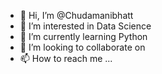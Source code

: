 - 👋 Hi, I’m @Chudamanibhatt
- 👀 I’m interested in Data Science
- 🌱 I’m currently learning Python
- 💞️ I’m looking to collaborate on 
- 📫 How to reach me ...

<!---
Chudamanibhatt/Chudamanibhatt is a ✨ special ✨ repository because its `README.md` (this file) appears on your GitHub profile.
You can click the Preview link to take a look at your changes.
--->
